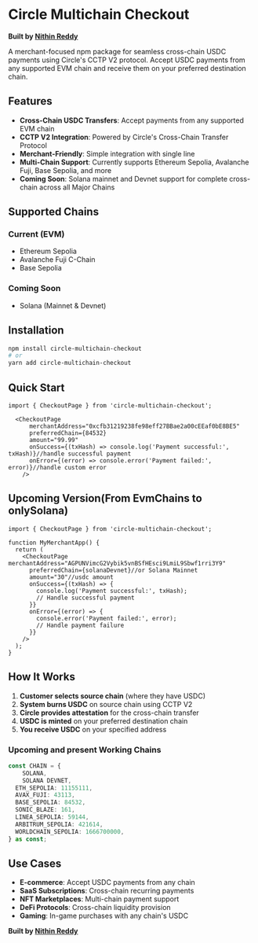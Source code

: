 # Circle Multichain Checkout

**Built by [Nithin Reddy](http://github.com/Nith567)**


A merchant-focused npm package for seamless cross-chain USDC payments using Circle's CCTP V2 protocol. Accept USDC payments from any supported EVM chain and receive them on your preferred destination chain.

## Features

- **Cross-Chain USDC Transfers**: Accept payments from any supported EVM chain
- **CCTP V2 Integration**: Powered by Circle's Cross-Chain Transfer Protocol
- **Merchant-Friendly**: Simple integration with single line
- **Multi-Chain Support**: Currently supports Ethereum Sepolia, Avalanche Fuji, Base Sepolia, and more
- **Coming Soon**: Solana mainnet and Devnet support for complete cross-chain across all Major Chains

## Supported Chains

### Current (EVM)
- Ethereum Sepolia
- Avalanche Fuji C-Chain  
- Base Sepolia

### Coming Soon
- Solana (Mainnet & Devnet)

## Installation

```bash
npm install circle-multichain-checkout
# or
yarn add circle-multichain-checkout
```

## Quick Start

```tsx
import { CheckoutPage } from 'circle-multichain-checkout';

  <CheckoutPage
      merchantAddress="0xcfb31219238fe98eff27BBae2a00cEEaf0bE8BE5"
      preferredChain={84532}
      amount="99.99"
      onSuccess={(txHash) => console.log('Payment successful:', txHash)}//handle successful payment
      onError={(error) => console.error('Payment failed:', error)}//handle custom error
    />
```

## Upcoming Version(From EvmChains to onlySolana)

```tsx
import { CheckoutPage } from 'circle-multichain-checkout';

function MyMerchantApp() {
  return (
    <CheckoutPage merchantAddress="AGPUNVimcG2Vybik5vnBSfHEsci9LmiL9Sbwf1rri3Y9"
      preferredChain={solanaDevnet}//or Solana Mainnet 
      amount="30"//usdc amount
      onSuccess={(txHash) => {
        console.log('Payment successful:', txHash);
        // Handle successful payment
      }}
      onError={(error) => {
        console.error('Payment failed:', error);
        // Handle payment failure
      }}
    />
  );
}
```

## How It Works

1. **Customer selects source chain** (where they have USDC)
2. **System burns USDC** on source chain using CCTP V2
3. **Circle provides attestation** for the cross-chain transfer
4. **USDC is minted** on your preferred destination chain
5. **You receive USDC** on your specified address



### Upcoming and present  Working Chains

```typescript
const CHAIN = {
    SOLANA,
    SOLANA DEVNET,
  ETH_SEPOLIA: 11155111,
  AVAX_FUJI: 43113,
  BASE_SEPOLIA: 84532,
  SONIC_BLAZE: 161,
  LINEA_SEPOLIA: 59144,
  ARBITRUM_SEPOLIA: 421614,
  WORLDCHAIN_SEPOLIA: 1666700000,
} as const;
```

## Use Cases

- **E-commerce**: Accept USDC payments from any chain
- **SaaS Subscriptions**: Cross-chain recurring payments
- **NFT Marketplaces**: Multi-chain payment support
- **DeFi Protocols**: Cross-chain liquidity provision
- **Gaming**: In-game purchases with any chain's USDC



**Built by [Nithin Reddy](http://github.com/Nith567)**